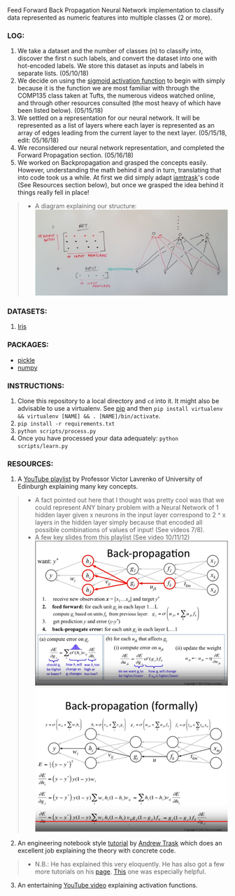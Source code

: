 Feed Forward Back Propagation Neural Network implementation to classify data
represented as numeric features into multiple classes (2 or more). 

### LOG:
1. We take a dataset and the number of classes (n) to classify into, discover
the first n such labels, and convert the dataset into one with hot-encoded 
labels. We store this dataset as inputs and labels in separate lists. (05/10/18)
2. We decide on using the [sigmoid activation function](https://en.wikipedia.org/wiki/Sigmoid_function) to begin with simply
because it is the function we are most familiar with through the COMP135 class
taken at Tufts, the numerous videos watched online, and through other resources
consulted (the most heavy of which have been listed below). (05/15/18)
3. We settled on a representation for our neural network. It will be represented
as a list of layers where each layer is represented as an array of edges leading
from the current layer to the next layer. (05/15/18, edit: 05/16/18)
4. We reconsidered our neural network representation, and completed the Forward
Propagation section. (05/16/18)
5. We worked on Backpropagation and grasped the concepts easily. However, 
understanding the math behind it and in turn, translating that into code took
us a while. At first we did simply adapt [iamtrask](https://github.com/iamtrask)'s code (See Resources section below), but once we grasped the idea behind it things really fell in place!
> * A diagram explaining our structure:
![Representation](https://github.com/pjain03/ann-multiclass/raw/master/src/representation1.png "Our Representation")

### DATASETS:
1. [Iris](https://archive.ics.uci.edu/ml/machine-learning-databases/iris/)

### PACKAGES:
* [pickle](https://docs.python.org/2/library/pickle.html)
* [numpy](https://docs.scipy.org/doc/numpy/user/quickstart.html)

### INSTRUCTIONS:
1. Clone this repository to a local directory and `cd` into it. It might also be
advisable to use a virtualenv. See [pip](https://pip.pypa.io/en/stable/installing/) and then
`pip install virtualenv && virtualenv [NAME] && . [NAME]/bin/activate`.
2. `pip install -r requirements.txt`
3. `python scripts/process.py`
4. Once you have processed your data adequately: 
`python scripts/learn.py`

### RESOURCES:
1. A [YouTube playlist](https://www.youtube.com/playlist?list=PLBv09BD7ez_4Bs9j3o8l_ZTjQZoN_3Oqs) by Professor Victor Lavrenko of University of Edinburgh
explaining many key concepts.
> * A fact pointed out here that I thought was pretty cool was that we could
represent ANY binary problem with a Neural Network of 1 hidden layer given
x neurons in the input layer correspond to 2 ^ x layers in the hidden layer
simply because that encoded all possible combinations of values of input!
(See videos 7/8).
> * A few key slides from this playlist (See video 10/11/12)
![Entire process](https://github.com/pjain03/ann-multiclass/raw/master/src/entire.png "Entire Process")
![Backpropagation details](https://github.com/pjain03/ann-multiclass/raw/master/src/backprop.png "Detailed Backpropagation")
2. An engineering notebook style [tutorial](https://iamtrask.github.io/2015/07/12/basic-python-network/) by [Andrew Trask](https://github.com/iamtrask) which does an excellent job 
explaining the theory with concrete code. 
> * N.B.: He has explained this very eloquently. He has also got a few more tutorials
on his [page](https://iamtrask.github.io/). [This](https://iamtrask.github.io/2015/07/27/python-network-part2/) one was especially helpful.
3. An entertaining [YouTube video](https://www.youtube.com/watch?v=-7scQpJT7uo) explaining activation functions.